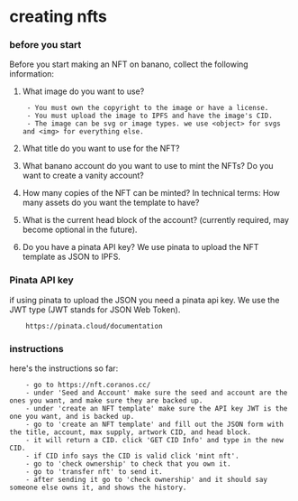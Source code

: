# creating nfts

### before you start

Before you start making an NFT on banano, collect the following information:

1. What image do you want to use? 

        - You must own the copyright to the image or have a license.
        - You must upload the image to IPFS and have the image's CID.
        - The image can be svg or image types. we use <object> for svgs and <img> for everything else.

2. What title do you want to use for the NFT?
3. What banano account do you want to use to mint the NFTs? Do you want to create a vanity account?
4. How many copies of the NFT can be minted? In technical terms: How many assets do you want the template to have?
5. What is the current head block of the account? (currently required, may become optional in the future).
6. Do you have a pinata API key? We use pinata to upload the NFT template as JSON to IPFS.



### Pinata API key

if using pinata to upload the JSON you need a pinata api key. We use the JWT type (JWT stands for JSON Web Token).

        https://pinata.cloud/documentation

### instructions

here's the instructions so far:

        - go to https://nft.coranos.cc/
        - under 'Seed and Account' make sure the seed and account are the ones you want, and make sure they are backed up.
        - under 'create an NFT template' make sure the API key JWT is the one you want, and is backed up.
        - go to 'create an NFT template' and fill out the JSON form with the title, account, max supply, artwork CID, and head block.
        - it will return a CID. click 'GET CID Info' and type in the new CID.
        - if CID info says the CID is valid click 'mint nft'.
        - go to 'check ownership' to check that you own it.
        - go to 'transfer nft' to send it.
        - after sending it go to 'check ownership' and it should say someone else owns it, and shows the history.
